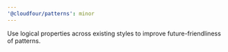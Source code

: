 ```yaml
---
'@cloudfour/patterns': minor
---
```


Use logical properties across existing styles to improve future-friendliness of patterns.
